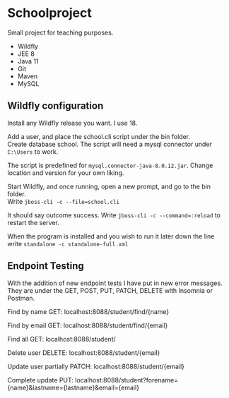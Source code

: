 # Schoolproject

Small project for teaching purposes.

* Wildfly
* JEE 8 
* Java 11
* Git
* Maven
* MySQL

## Wildfly configuration

Install any Wildfly release you want. I use 18.

Add a user, and place the school.cli script under the bin folder.<br>
Create database school. The script will need a mysql connector under `C:\Users`
to work. 

The script is predefined for `mysql.connector-java-8.0.12.jar`. Change location and version for your own liking.

Start Wildfly, and once running, open a new prompt, and go to the bin folder.<br>
Write `jboss-cli -c --file=school.cli`

It should say outcome success. Write `jboss-cli -c --command=:reload` to restart the server.

When the program is installed and you wish to run it later down the line write `standalone -c standalone-full.xml`

## Endpoint Testing

With the addition of new endpoint tests I have put in new error messages.
They are under the GET, POST, PUT, PATCH, DELETE with Insomnia or Postman.

Find by name
GET: localhost:8088/student/find/{name}

Find by email
GET: localhost:8088/student/find/{email}

Find all
GET: localhost:8088/student/

Delete user
DELETE: localhost:8088/student/{email}

Update user partially
PATCH: localhost:8088/student/{email}

Complete update
PUT: localhost:8088/student?forename={name}&lastname={lastname}&email={email}
